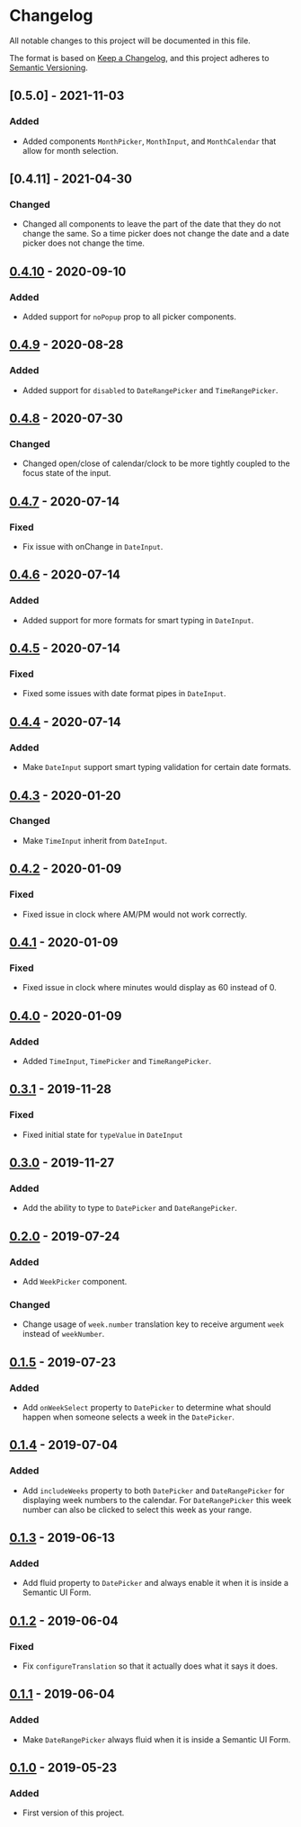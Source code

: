 # Changelog
All notable changes to this project will be documented in this file.

The format is based on [Keep a Changelog](https://keepachangelog.com/en/1.0.0/),
and this project adheres to [Semantic Versioning](https://semver.org/spec/v2.0.0.html).

## [0.5.0] - 2021-11-03
### Added
- Added components `MonthPicker`, `MonthInput`, and `MonthCalendar` that allow for month selection.

## [0.4.11] - 2021-04-30
### Changed
- Changed all components to leave the part of the date that they do not change the same. So a time picker does not change the date and a date picker does not change the time.

## [0.4.10] - 2020-09-10
### Added
- Added support for `noPopup` prop to all picker components.

## [0.4.9] - 2020-08-28
### Added
- Added support for `disabled` to `DateRangePicker` and `TimeRangePicker`.

## [0.4.8] - 2020-07-30
### Changed
- Changed open/close of calendar/clock to be more tightly coupled to the focus state of the input.

## [0.4.7] - 2020-07-14
### Fixed
- Fix issue with onChange in `DateInput`.

## [0.4.6] - 2020-07-14
### Added
- Added support for more formats for smart typing in `DateInput`.

## [0.4.5] - 2020-07-14
### Fixed
- Fixed some issues with date format pipes in `DateInput`.

## [0.4.4] - 2020-07-14
### Added
- Make `DateInput` support smart typing validation for certain date formats.

## [0.4.3] - 2020-01-20
### Changed
- Make `TimeInput` inherit from `DateInput`.

## [0.4.2] - 2020-01-09
### Fixed
- Fixed issue in clock where AM/PM would not work correctly.

## [0.4.1] - 2020-01-09
### Fixed
- Fixed issue in clock where minutes would display as 60 instead of 0.

## [0.4.0] - 2020-01-09
### Added
- Added `TimeInput`, `TimePicker` and `TimeRangePicker`.

## [0.3.1] - 2019-11-28
### Fixed
- Fixed initial state for `typeValue` in `DateInput`

## [0.3.0] - 2019-11-27
### Added
- Add the ability to type to `DatePicker` and `DateRangePicker`.

## [0.2.0] - 2019-07-24
### Added
- Add `WeekPicker` component.
### Changed
- Change usage of `week.number` translation key to receive argument `week`
instead of `weekNumber`.

## [0.1.5] - 2019-07-23
### Added
- Add `onWeekSelect` property to `DatePicker` to determine what should happen
when someone selects a week in the `DatePicker`.

## [0.1.4] - 2019-07-04
### Added
- Add `includeWeeks` property to both `DatePicker` and `DateRangePicker` for
displaying week numbers to the calendar. For `DateRangePicker` this week number
can also be clicked to select this week as your range.

## [0.1.3] - 2019-06-13
### Added
- Add fluid property to `DatePicker` and always enable it when it is inside a
Semantic UI Form.

## [0.1.2] - 2019-06-04
### Fixed
- Fix `configureTranslation` so that it actually does what it says it does.

## [0.1.1] - 2019-06-04
### Added
- Make `DateRangePicker` always fluid when it is inside a Semantic UI Form.

## [0.1.0] - 2019-05-23
### Added
- First version of this project.

[0.4.10]: https://github.com/CodeYellowBV/daycy/compare/v0.4.9...v0.4.10
[0.4.9]: https://github.com/CodeYellowBV/daycy/compare/v0.4.8...v0.4.9
[0.4.8]: https://github.com/CodeYellowBV/daycy/compare/v0.4.7...v0.4.8
[0.4.7]: https://github.com/CodeYellowBV/daycy/compare/v0.4.6...v0.4.7
[0.4.6]: https://github.com/CodeYellowBV/daycy/compare/v0.4.5...v0.4.6
[0.4.5]: https://github.com/CodeYellowBV/daycy/compare/v0.4.4...v0.4.5
[0.4.4]: https://github.com/CodeYellowBV/daycy/compare/v0.4.3...v0.4.4
[0.4.3]: https://github.com/CodeYellowBV/daycy/compare/v0.4.2...v0.4.3
[0.4.2]: https://github.com/CodeYellowBV/daycy/compare/v0.4.1...v0.4.2
[0.4.1]: https://github.com/CodeYellowBV/daycy/compare/v0.4.0...v0.4.1
[0.4.0]: https://github.com/CodeYellowBV/daycy/compare/v0.3.1...v0.4.0
[0.3.1]: https://github.com/CodeYellowBV/daycy/compare/v0.3.0...v0.3.1
[0.3.0]: https://github.com/CodeYellowBV/daycy/compare/0.2.0...v0.3.0
[0.2.0]: https://github.com/CodeYellowBV/daycy/compare/0.1.5...0.2.0
[0.1.5]: https://github.com/CodeYellowBV/daycy/compare/0.1.4...0.1.5
[0.1.4]: https://github.com/CodeYellowBV/daycy/compare/0.1.3...0.1.4
[0.1.3]: https://github.com/CodeYellowBV/daycy/compare/0.1.2...0.1.3
[0.1.2]: https://github.com/CodeYellowBV/daycy/compare/0.1.1...0.1.2
[0.1.1]: https://github.com/CodeYellowBV/daycy/compare/0.1.0...0.1.1
[0.1.0]: https://github.com/CodeYellowBV/daycy/tree/0.1.0
